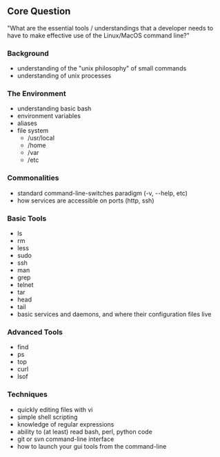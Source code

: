 ## Core Question

"What are the essential tools / understandings that a developer needs to have to make effective use of the Linux/MacOS command line?"

### Background

* understanding of the "unix philosophy" of small commands
* understanding of unix processes

### The Environment

* understanding basic bash
* environment variables
* aliases
* file system
  * /usr/local
  * /home
  * /var
  * /etc

### Commonalities

* standard command-line-switches paradigm (-v, --help, etc)
* how services are accessible on ports (http, ssh)

### Basic Tools

* ls
* rm
* less
* sudo
* ssh
* man
* grep
* telnet
* tar
* head
* tail
* basic services and daemons, and where their configuration files live

### Advanced Tools

* find
* ps
* top
* curl
* lsof

### Techniques

* quickly editing files with vi
* simple shell scripting
* knowledge of regular expressions
* ability to (at least) read bash, perl, python code 
* git or svn command-line interface
* how to launch your gui tools from the command-line